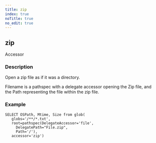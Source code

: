 ```yaml
---
title: zip
index: true
noTitle: true
no_edit: true
---
```




<div class="vql_item"></div>


## zip
<span class='vql_type pull-right page-header'>Accessor</span>


### Description

Open a zip file as if it was a directory.

Filename is a pathspec with a delegate accessor opening the Zip file,
and the Path representing the file within the zip file.

### Example

```vql
SELECT OSPath, Mtime, Size from glob(
   globs='/**/*.txt',
   root=pathspec(DelegateAccessor='file',
     DelegatePath="File.zip",
     Path='/'),
   accessor='zip')
```


